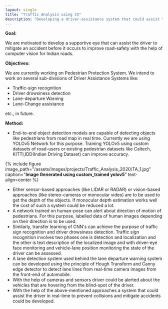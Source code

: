 ```yaml
---
layout: single
title: "Traffic Analysis using CV"
description: "Developing a driver-assistance system that could assist the driver in real-time about Pedestrians,Traffic signs etc."
---
```


**Goal:**

We are motivated to develop a supportive eye that can assist the driver to mitigate an accident before it occurs to improve road-safety with the help of computer vision for Indian roads.

**Objectives:**

We are currently working on Pedestrian Protection System. We intend to work on several sub-divisions of Driver Assistance Systems like:

- Traffic-sign recognition
- Driver drowsiness detection
- Lane-departure Warning
- Lane-Change assistance

etc., in future.

**Method:**

- End-to-end object detection models are capable of detecting objects like pedestrians from road map in real time. Currently we are using YOLOv5 Network for this purpose. Training YOLOv5 using custom datasets of road-users or existing pedestrian datasets like Caltech, KITTI,IDD(Indian Driving Dataset) can improve accuracy.

{% include figure image_path="/assets/images/projects/Traffic_Analysis_2020/TA_1.jpg" caption="**Image Generated using custom_trained yolov5**" text-align=center %}

- Either sensor-based approaches (like LIDAR or RADAR) or vision-based approaches (like stereo-cameras or monocular video) are to be used to get the depth of the objects. If monocular depth estimation works well the cost of such a system could be reduced a lot.
- A network trained on human-pose can alert about direction of motion of pedestrians. For this purpose, labelled data of human images depending on their direction is to be used.
- Similarly, transfer learning of CNN&#39;s can achieve the purpose of traffic sign recognition and driver drowsiness detection. Traffic sign recognition involves two phases one is detection and localization and the other is text description of the localized image and with driver-eye face monitoring and vehicle-lane position monitoring the state of the driver can be assessed.
- A lane detection system used behind the lane departure warning system can be developed using the principle of Hough Transform and Canny edge detector to detect lane lines from real-time camera images from the front-end of automobile.
- With the help of cameras and sensors driver could be alerted about the vehicles that are hovering from the blind-spot of the driver.
- With the help of the above-mentioned approaches a system that could assist the driver in real-time to prevent collisions and mitigate accidents could be developed.

